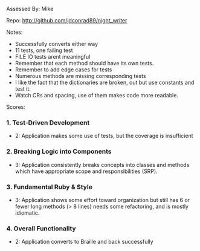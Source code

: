 Assessed By: Mike

Repo: http://github.com/jdconrad89/night_writer

Notes:
* Successfully converts either way
* 11 tests, one failing test
* FILE IO tests arent meaningful
* Remember that each method should have its own tests.
* Remember to add edge cases for tests
* Numerous methods are missing corresponding tests
* I like the fact that the dictionaries are broken, out but use constants and test it.
* Watch CRs and spacing, use of them makes code more readable.


Scores:



### 1. Test-Driven Development

* 2: Application makes some use of tests, but the coverage is insufficient


### 2. Breaking Logic into Components

* 3: Application consistently breaks concepts into classes and methods which have appropriate scope and responsibilities (SRP).

### 3. Fundamental Ruby & Style

* 3:  Application shows some effort toward organization but still has 6 or fewer long methods (> 8 lines)  needs some refactoring, and is mostly idiomatic.

### 4. Overall Functionality

* 2: Application converts to Braille and back successfully
